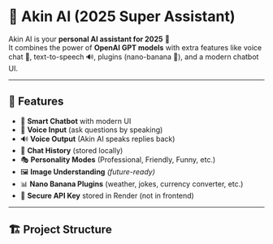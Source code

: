 # 🤖 Akin AI (2025 Super Assistant)

Akin AI is your **personal AI assistant for 2025** 🚀  
It combines the power of **OpenAI GPT models** with extra features like voice chat 🎤, text-to-speech 🔊, plugins (nano-banana 🍌), and a modern chatbot UI.  

---

## 🌟 Features
- 💬 **Smart Chatbot** with modern UI
- 🎤 **Voice Input** (ask questions by speaking)
- 🔊 **Voice Output** (Akin AI speaks replies back)
- 📝 **Chat History** (stored locally)
- 🎭 **Personality Modes** (Professional, Friendly, Funny, etc.)
- 🖼️ **Image Understanding** *(future-ready)*
- 📊 **Nano Banana Plugins** (weather, jokes, currency converter, etc.)
- 🔐 **Secure API Key** stored in Render (not in frontend)

---

## 🏗️ Project Structure
